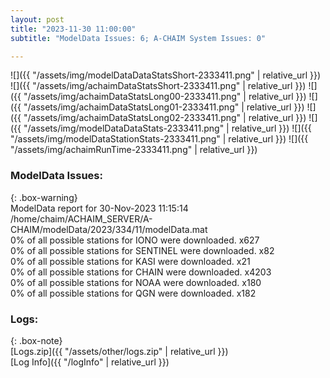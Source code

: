 ```yaml
---
layout: post
title: "2023-11-30 11:00:00"
subtitle: "ModelData Issues: 6; A-CHAIM System Issues: 0"

---
```


![]({{ "/assets/img/modelDataDataStatsShort-2333411.png" | relative_url }})
![]({{ "/assets/img/achaimDataStatsShort-2333411.png" | relative_url }})
![]({{ "/assets/img/achaimDataStatsLong00-2333411.png" | relative_url }})
![]({{ "/assets/img/achaimDataStatsLong01-2333411.png" | relative_url }})
![]({{ "/assets/img/achaimDataStatsLong02-2333411.png" | relative_url }})
![]({{ "/assets/img/modelDataDataStats-2333411.png" | relative_url }})
![]({{ "/assets/img/modelDataStationStats-2333411.png" | relative_url }})
![]({{ "/assets/img/achaimRunTime-2333411.png" | relative_url }})


### ModelData Issues:  
  
{: .box-warning}  
 ModelData report for 30-Nov-2023 11:15:14   
 /home/chaim/ACHAIM_SERVER/A-CHAIM/modelData/2023/334/11/modelData.mat   
 0% of all possible stations for IONO were downloaded. x627   
 0% of all possible stations for SENTINEL were downloaded. x82   
 0% of all possible stations for KASI were downloaded. x21   
 0% of all possible stations for CHAIN were downloaded. x4203   
 0% of all possible stations for NOAA were downloaded. x180   
 0% of all possible stations for QGN were downloaded. x182   
  


### Logs:  
  
{: .box-note}  
[Logs.zip]({{ "/assets/other/logs.zip" | relative_url }})  
[Log Info]({{ "/logInfo" | relative_url }})  
